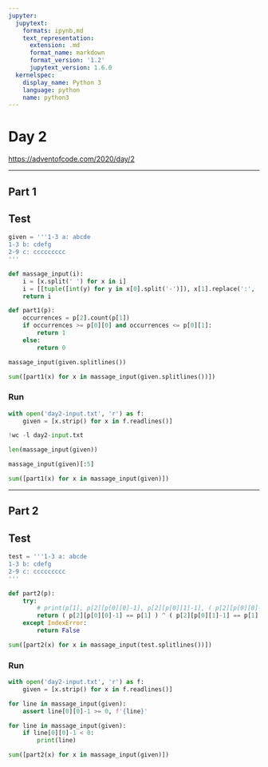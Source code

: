 ```yaml
---
jupyter:
  jupytext:
    formats: ipynb,md
    text_representation:
      extension: .md
      format_name: markdown
      format_version: '1.2'
      jupytext_version: 1.6.0
  kernelspec:
    display_name: Python 3
    language: python
    name: python3
---
```


# Day 2

https://adventofcode.com/2020/day/2


---

## Part 1


## Test

```python
given = '''1-3 a: abcde
1-3 b: cdefg
2-9 c: ccccccccc
'''
```

```python
def massage_input(i):
    i = [x.split(' ') for x in i]
    i = [[tuple([int(y) for y in x[0].split('-')]), x[1].replace(':', ''), x[2]] for x in i]
    return i
```

```python
def part1(p):
    occurrences = p[2].count(p[1])
    if occurrences >= p[0][0] and occurrences <= p[0][1]:
        return 1
    else:
        return 0
```

```python
massage_input(given.splitlines())
```

```python
sum([part1(x) for x in massage_input(given.splitlines())])
```

### Run

```python
with open('day2-input.txt', 'r') as f:
    given = [x.strip() for x in f.readlines()]
```

```python
!wc -l day2-input.txt
```

```python
len(massage_input(given))
```

```python
massage_input(given)[:5]
```

```python
sum([part1(x) for x in massage_input(given)])
```

---

## Part 2


## Test

```python
test = '''1-3 a: abcde
1-3 b: cdefg
2-9 c: ccccccccc
'''
```

```python
def part2(p):
    try:
        # print(p[1], p[2][p[0][0]-1], p[2][p[0][1]-1], ( p[2][p[0][0]-1] == p[1] ) ^ ( p[2][p[0][1]-1] == p[1] ))
        return ( p[2][p[0][0]-1] == p[1] ) ^ ( p[2][p[0][1]-1] == p[1] )
    except IndexError:
        return False
```

```python
sum([part2(x) for x in massage_input(test.splitlines())])
```

### Run

```python
with open('day2-input.txt', 'r') as f:
    given = [x.strip() for x in f.readlines()]
```

```python
for line in massage_input(given):
    assert line[0][0]-1 >= 0, f'{line}'
```

```python
for line in massage_input(given):
    if line[0][0]-1 < 0:
        print(line)
```

```python
sum([part2(x) for x in massage_input(given)])
```
